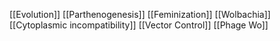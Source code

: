 [[Evolution]]
[[Parthenogenesis]]
[[Feminization]]
[[Wolbachia]]
[[Cytoplasmic incompatibility]]
[[Vector Control]]
[[Phage Wo]]
